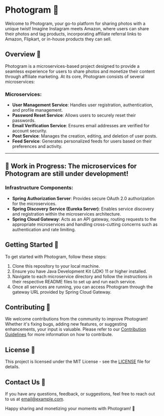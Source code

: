 # Photogram 📸

Welcome to Photogram, your go-to platform for sharing photos with a unique twist! Imagine Instagram meets Amazon, where users can share their photos and tag products, incorporating affiliate referral links to Amazon, Flipkart, or in-house products they can sell. 

## Overview 🌟

Photogram is a microservices-based project designed to provide a seamless experience for users to share photos and monetize their content through affiliate marketing. At its core, Photogram consists of several microservices:

### Microservices:
- **User Management Service**: Handles user registration, authentication, and profile management.
- **Password Reset Service**: Allows users to securely reset their passwords.
- **Email Verification Service**: Ensures email addresses are verified for account security.
- **Post Service**: Manages the creation, editing, and deletion of user posts.
- **Feed Service**: Generates personalized feeds for users based on their preferences and activity.

---
🔨 **Work in Progress:** The microservices for Photogram are still under development!
---

### Infrastructure Components:
- **Spring Authorization Server**: Provides secure OAuth 2.0 authorization for the microservices.
- **Spring Discovery Service (Eureka Server)**: Enables service discovery and registration within the microservices architecture.
- **Spring Cloud Gateway**: Acts as an API gateway, routing requests to the appropriate microservices and handling cross-cutting concerns such as authentication and rate limiting.

## Getting Started 🚀

To get started with Photogram, follow these steps:

1. Clone this repository to your local machine.
2. Ensure you have Java Development Kit (JDK) 11 or higher installed.
3. Navigate to each microservice directory and follow the instructions in their respective README files to set up and run each service.
4. Once all services are running, you can access Photogram through the gateway URL provided by Spring Cloud Gateway.

## Contributing 🤝

We welcome contributions from the community to improve Photogram! Whether it's fixing bugs, adding new features, or suggesting enhancements, your input is valuable. Please refer to our [Contribution Guidelines](CONTRIBUTING.md) for more information on how to contribute.

## License 📝

This project is licensed under the MIT License - see the [LICENSE](LICENSE) file for details.

## Contact Us 📧

If you have any questions, feedback, or suggestions, feel free to reach out to us at [email@example.com](mailto:email@example.com).

Happy sharing and monetizing your moments with Photogram! 🎉

